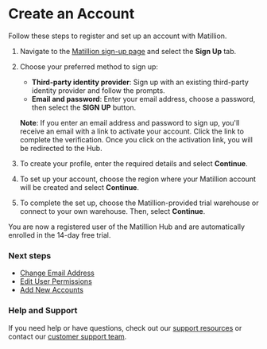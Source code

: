 # Create an Account

Follow these steps to register and set up an account with Matillion.

1. Navigate to the [Matillion sign-up page](https://hub.matillion.com/) and select the **Sign Up** tab.
2. Choose your preferred method to sign up:
   - **Third-party identity provider**: Sign up with an existing third-party identity provider and follow the prompts.
   - **Email and password**: Enter your email address, choose a password, then select the **SIGN UP** button.

   **Note**: If you enter an email address and password to sign up, you'll receive an email with a link to activate your account. Click the link to complete the verification. Once you click on the activation link, you will be redirected to the Hub.
   
3. To create your profile, enter the required details and select **Continue**.
4. To set up your account, choose the region where your Matillion account will be created and select **Continue**.
5. To complete the set up, choose the Matillion-provided trial warehouse or connect to your own warehouse. Then, select **Continue**.

You are now a registered user of the Matillion Hub and are automatically enrolled in the 14-day free trial.

### Next steps

- [Change Email Address](https://docs.matillion.com/data-productivity-cloud/hub/docs/change-email-address/)
- [Edit User Permissions](https://docs.matillion.com/data-productivity-cloud/hub/docs/edit-user-permissions/)
- [Add New Accounts](https://docs.matillion.com/data-productivity-cloud/hub/docs/create-an-account/)

### Help and Support

If you need help or have questions, check out our [support resources](https://support.matillion.com/) or contact our [customer support team](https://support.matillion.com/).